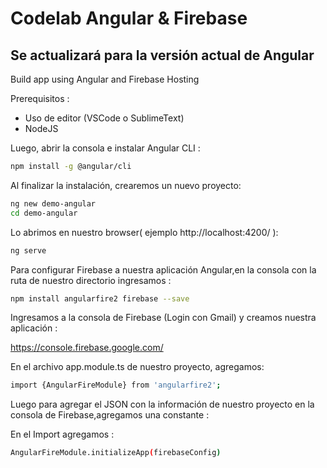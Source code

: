 # Codelab Angular & Firebase 
## Se actualizará para la versión actual de Angular
Build app using Angular and Firebase Hosting

Prerequisitos : 

- Uso de editor (VSCode o SublimeText)
- NodeJS

Luego, abrir la consola e instalar Angular CLI :

```sh
npm install -g @angular/cli
```
Al finalizar la instalación, crearemos un nuevo proyecto:

```sh
ng new demo-angular
cd demo-angular
```

Lo abrimos en nuestro browser( ejemplo http://localhost:4200/ ): 

```sh
ng serve
```

Para configurar Firebase a nuestra aplicación Angular,en la consola con la ruta de nuestro directorio ingresamos : 

```sh
npm install angularfire2 firebase --save
```
Ingresamos a la consola de Firebase (Login con Gmail) y creamos nuestra aplicación :

https://console.firebase.google.com/

En el archivo app.module.ts de nuestro proyecto, agregamos: 

```sh
import {AngularFireModule} from 'angularfire2';
```
Luego para agregar el JSON con la información de nuestro proyecto en la consola de Firebase,agregamos una constante :


En el Import agregamos : 
```sh
AngularFireModule.initializeApp(firebaseConfig)
```
